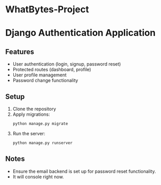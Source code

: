 # WhatBytes-Project

# Django Authentication Application

## Features
- User authentication (login, signup, password reset)
- Protected routes (dashboard, profile)
- User profile management
- Password change functionality

## Setup
1. Clone the repository
2. Apply migrations:
    ```sh
    python manage.py migrate
    ```
3. Run the server:
    ```sh
    python manage.py runserver
    ```

## Notes
- Ensure the email backend is set up for password reset functionality.
- It will console right now.
